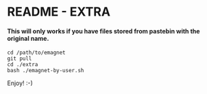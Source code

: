 # README - EXTRA

#### This will only works if you have files stored from pastebin with the original name.

    cd /path/to/emagnet
    git pull
    cd ./extra
    bash ./emagnet-by-user.sh
    
   Enjoy! :-)
